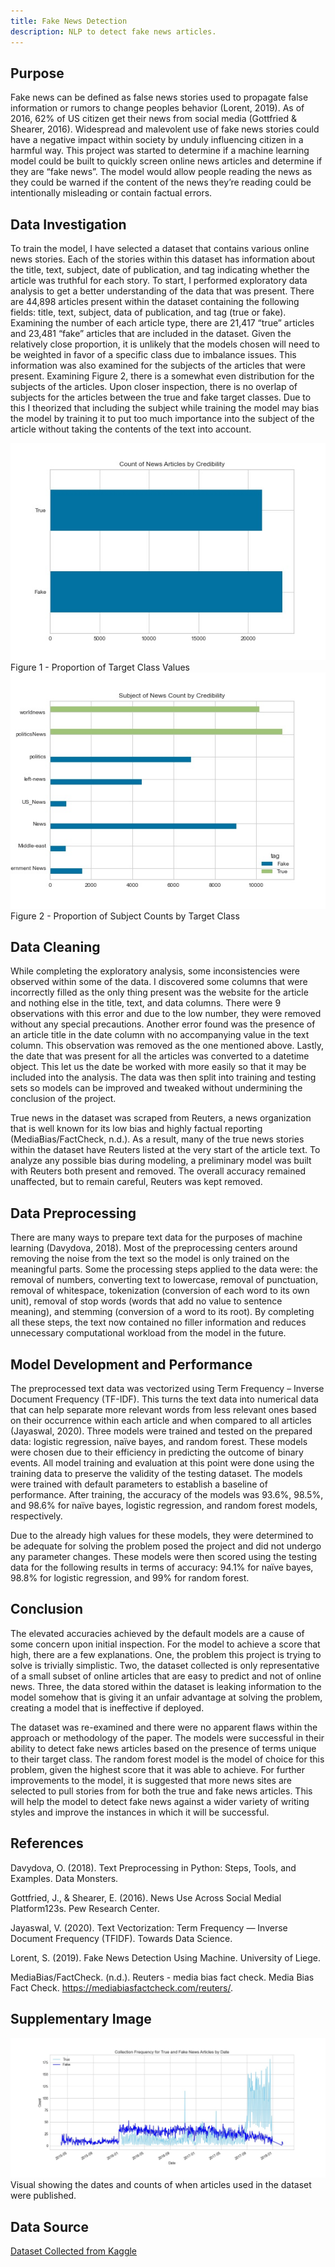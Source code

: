 ```yaml
---
title: Fake News Detection
description: NLP to detect fake news articles.
---
```


## Purpose
Fake news can be defined as false news stories used to propagate false information or rumors to change peoples behavior (Lorent, 2019). As of 2016, 62% of US citizen get their news from social media (Gottfried & Shearer, 2016). Widespread and malevolent use of fake news stories could have a negative impact within society by unduly influencing citizen in a harmful way. This project was started to determine if a machine learning model could be built to quickly screen online news articles and determine if they are “fake news”. The model would allow people reading the news as they could be warned if the content of the news they’re reading could be intentionally misleading or contain factual errors. 

## Data Investigation
To train the model, I have selected a dataset that contains various online news stories. Each of the stories within this dataset has information about the title, text, subject, date of publication, and tag indicating whether the article was truthful for each story. To start, I performed exploratory data analysis to get a better understanding of the data that was present. There are 44,898 articles present within the dataset containing the following fields: title, text, subject, data of publication, and tag (true or fake). Examining the number of each article type, there are 21,417 “true” articles and 23,481 “fake” articles that are included in the dataset. Given the relatively close proportion, it is unlikely that the models chosen will need to be weighted in favor of a specific class due to imbalance issues. This information was also examined for the subjects of the articles that were present. Examining Figure 2, there is a somewhat even distribution for the subjects of the articles. Upon closer inspection, there is no overlap of subjects for the articles between the true and fake target classes. Due to this I theorized that including the subject while training the model may bias the model by training it to put too much importance into the subject of the article without taking the contents of the text into account.  

![Count by Credibility](../images/Count_by_Credibility.jpg)   Figure 1 - Proportion of Target Class Values
![Subject by Credibility](../images/Subject_by_Credibility.jpg) Figure 2 - Proportion of Subject Counts by Target Class

## Data Cleaning
While completing the exploratory analysis, some inconsistencies were observed within some of the data. I discovered some columns that were incorrectly filled as the only thing present was the website for the article and nothing else in the title, text, and data columns. There were 9 observations with this error and due to the low number, they were removed without any special precautions. Another error found was the presence of an article title in the date column with no accompanying value in the text column. This observation was removed as the one mentioned above. Lastly, the date that was present for all the articles was converted to a datetime object. This let us the date be worked with more easily so that it may be included into the analysis. The data was then split into training and testing sets so models can be improved and tweaked without undermining the conclusion of the project.
  
True news in the dataset was scraped from Reuters, a news organization that is well known for its low bias and highly factual reporting (MediaBias/FactCheck, n.d.). As a result, many of the true news stories within the dataset have Reuters listed at the very start of the article text. To analyze any possible bias during modeling, a preliminary model was built with Reuters both present and removed. The overall accuracy remained unaffected, but to remain careful, Reuters was kept removed.


## Data Preprocessing
  There are many ways to prepare text data for the purposes of machine learning (Davydova, 2018).  Most of the preprocessing centers around removing the noise from the text so the model is only trained on the meaningful parts. Some the processing steps applied to the data were: the removal of numbers, converting text to lowercase, removal of punctuation, removal of whitespace, tokenization (conversion of each word to its own unit), removal of stop words (words that add no value to sentence meaning), and stemming (conversion of a word to its root). By completing all these steps, the text now contained no filler information and reduces unnecessary computational workload from the model in the future.

## Model Development and Performance
  The preprocessed text data was vectorized using Term Frequency – Inverse Document Frequency (TF-IDF). This turns the text data into numerical data that can help separate more relevant words from less relevant ones based on their occurrence within each article and when compared to all articles (Jayaswal, 2020). Three models were trained and tested on the prepared data: logistic regression, naïve bayes, and random forest. These models were chosen due to their efficiency in predicting the outcome of binary events. All model training and evaluation at this point were done using the training data to preserve the validity of the testing dataset. The models were trained with default parameters to establish a baseline of performance. After training, the accuracy of the models was 93.6%, 98.5%, and 98.6% for naïve bayes, logistic regression, and random forest models, respectively. 
  
Due to the already high values for these models, they were determined to be adequate for solving the problem posed the project and did not undergo any parameter changes. These models were then scored using the testing data for the following results in terms of accuracy: 94.1% for naïve bayes, 98.8% for logistic regression, and 99% for random forest.  


## Conclusion
  The elevated accuracies achieved by the default models are a cause of some concern upon initial inspection. For the model to achieve a score that high, there are a few explanations. One, the problem this project is trying to solve is trivially simplistic. Two, the dataset collected is only representative of a small subset of online articles that are easy to predict and not of online news. Three, the data stored within the dataset is leaking information to the model somehow that is giving it an unfair advantage at solving the problem, creating a model that is ineffective if deployed.
  
The dataset was re-examined and there were no apparent flaws within the approach or methodology of the paper. The models were successful in their ability to detect fake news articles based on the presence of terms unique to their target class. The random forest model is the model of choice for this problem, given the highest score that it was able to achieve. For further improvements to the model, it is suggested that more news sites are selected to pull stories from for both the true and fake news articles. This will help the model to detect fake news against a wider variety of writing styles and improve the instances in which it will be successful.  

## References
Davydova, O. (2018). Text Preprocessing in Python: Steps, Tools, and Examples. Data Monsters.

Gottfried, J., & Shearer, E. (2016). News Use Across Social Medial Platform123s. Pew Research Center.

Jayaswal, V. (2020). Text Vectorization: Term Frequency — Inverse Document Frequency (TFIDF). Towards Data Science.

Lorent, S. (2019). Fake News Detection Using Machine. University of Liege.

MediaBias/FactCheck. (n.d.). Reuters - media bias fact check. Media Bias Fact Check. https://mediabiasfactcheck.com/reuters/.

## Supplementary Image
![Collection Frequency](../images/Collection_Frequency.jpg)
Visual showing the dates and counts of when articles used in the dataset were published.

## Data Source
[Dataset Collected from Kaggle](https://www.kaggle.com/clmentbisaillon/fake-and-real-news-dataset)

